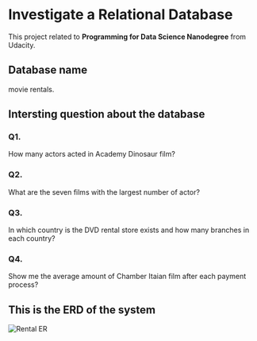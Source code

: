# Investigate a Relational Database
This project related to **Programming for Data Science Nanodegree** from Udacity.
## Database name
movie rentals.
## Intersting question about the database
### Q1.
How many actors acted in Academy Dinosaur film?
### Q2.
What are the seven films with the largest number of actor?
### Q3.
In which country is the DVD rental store exists and how many branches in each country?
### Q4.
Show me the average  amount of Chamber Itaian film after each payment process?
## This is the ERD of the system
![Rental ER](https://user-images.githubusercontent.com/56017399/70856582-7872df80-1ef0-11ea-98d9-acea212eb274.png)
